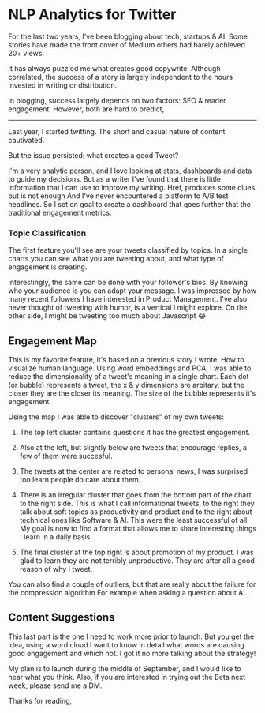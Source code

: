 # NLP Analytics for Twitter

For the last two years, I've been blogging about tech, startups & AI.
Some stories have made the front cover of Medium others had barely achieved 20+ views.

It has always puzzled me what creates good copywrite.
Although correlated, the success of a story is largely independent to the hours invested in writing or distribution.

In blogging, success largely depends on two factors: SEO & reader engagement.
However, both are hard to predict, 

***

Last year, I started twitting.
The short and casual nature of content cautivated.

But the issue persisted: what creates a good Tweet?

I'm a very analytic person, and I love looking at stats, dashboards and data to guide my decisions.
But as a writer I've found that there is little information that I can use to improve my writing.
Href, produces some clues but is not enough
And I've never encountered a platform to A/B test headlines.
So I set on goal to create a dashboard that goes further that the traditional engagement metrics.


### Topic Classification

The first feature you'll see are your tweets classified by topics. 
In a single charts you can see what you are tweeting about, 
and what type of engagement is creating.

Interestingly, the same can be done with your follower's bios.
By knowing who your audience is you can adapt your message.
I was impressed by how many recent followers I have interested in Product Management.
I've also never thought of tweeting with humor, is a vertical I might explore.
On the other side, I might be tweeting too much about Javascript :joy:


## Engagement Map

This is my favorite feature, it's based on a previous story I wrote: How to visualize human language.
Using word embeddings and PCA, I was able to reduce the dimensionality of a tweet's meaning in a single chart.
Each dot (or bubble) represents a tweet, the x & y dimensions are arbitary, 
but the closer they are the closer its meaning. The size of the bubble represents it's engagement.

Using the map I was able to discover "clusters" of my own tweets:
1. The top left cluster contains questions it has the greatest engagement. 
2. Also at the left, but slightly below are tweets that encourage replies, a few of them were succesful.
3. The tweets at the center are related to personal news, I was surprised too learn people do care about them.
4. There is an irregular cluster that goes from the bottom part of the chart to the right side. 
This is what I call informational tweets, to the right they talk about soft topics as productivity and product
and to the right about technical ones like Software & AI.
This were the least successful of all. 
My goal is now to find a format that allows me to share interesting things I learn in a daily basis.

5. The final cluster at the top right is about promotion of my product. 
I was glad to learn they are not terribly unproductive. 
They are after all a good reason of why I tweet.

You can also find a couple of outliers, but that are really about the failure for the compression algorithm 
For example when asking a question about AI.


## Content Suggestions

This last part is the one I need to work more prior to launch.
But you get the idea, using a word cloud I want to know in detail what words are causing good 
engagement and which not. I got it no more talking about the strategy!

My plan is to launch during the middle of September, and I would like to hear what you think.
Also, if you are interested in trying out the Beta next week, please send me a DM.

Thanks for reading,
